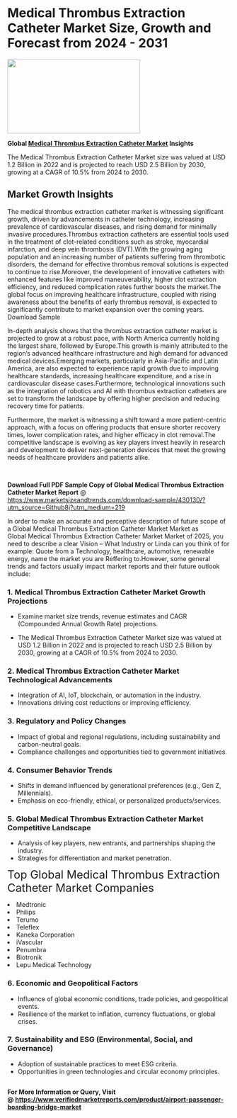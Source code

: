 <H1>Medical Thrombus Extraction Catheter Market Size, Growth and Forecast from 2024 - 2031</H1><img class="aligncenter size-medium wp-image-584254" src="https://thirdeyenews.in/wp-content/uploads/2024/09/Global-Market-Research-300x168.jpeg" alt="" width="300" height="168" /><p><strong>Global&nbsp;<a href="https://www.marketsizeandtrends.com/download-sample/430130/?utm_source=Github8j?utm_medium=219">Medical Thrombus Extraction Catheter Market</a> Insights</strong></p><p>The Medical Thrombus Extraction Catheter Market size was valued at USD 1.2 Billion in 2022 and is projected to reach USD 2.5 Billion by 2030, growing at a CAGR of 10.5% from 2024 to 2030.</p><p><h2>Market Growth Insights</h2> <p>The medical thrombus extraction catheter market is witnessing significant growth, driven by advancements in catheter technology, increasing prevalence of cardiovascular diseases, and rising demand for minimally invasive procedures.Thrombus extraction catheters are essential tools used in the treatment of clot-related conditions such as stroke, myocardial infarction, and deep vein thrombosis (DVT).With the growing aging population and an increasing number of patients suffering from thrombotic disorders, the demand for effective thrombus removal solutions is expected to continue to rise.Moreover, the development of innovative catheters with enhanced features like improved maneuverability, higher clot extraction efficiency, and reduced complication rates further boosts the market.The global focus on improving healthcare infrastructure, coupled with rising awareness about the benefits of early thrombus removal, is expected to significantly contribute to market expansion over the coming years.<br> Download Sample</p> <p>In-depth analysis shows that the thrombus extraction catheter market is projected to grow at a robust pace, with North America currently holding the largest share, followed by Europe.This growth is mainly attributed to the region’s advanced healthcare infrastructure and high demand for advanced medical devices.Emerging markets, particularly in Asia-Pacific and Latin America, are also expected to experience rapid growth due to improving healthcare standards, increasing healthcare expenditure, and a rise in cardiovascular disease cases.Furthermore, technological innovations such as the integration of robotics and AI with thrombus extraction catheters are set to transform the landscape by offering higher precision and reducing recovery time for patients.</p> <p>Furthermore, the market is witnessing a shift toward a more patient-centric approach, with a focus on offering products that ensure shorter recovery times, lower complication rates, and higher efficacy in clot removal.The competitive landscape is evolving as key players invest heavily in research and development to deliver next-generation devices that meet the growing needs of healthcare providers and patients alike.</p> <br> </p><p><span class=""><strong>Download Full PDF Sample Copy of Global Medical Thrombus Extraction Catheter Market Report</strong> @ <a href="https://www.marketsizeandtrends.com/download-sample/430130/?utm_source=Github8j?utm_medium=219" target="_blank">https://www.marketsizeandtrends.com/download-sample/430130/?utm_source=Github8j?utm_medium=219</a></span></p><p>In order to make an accurate and perceptive description of future scope of a Global&nbsp;Medical Thrombus Extraction Catheter Market Market as Global&nbsp;Medical Thrombus Extraction Catheter Market Market of 2025, you need to describe a clear Vision &ndash; What Industry or Linda can you think of for example: Quote from a Technology, healthcare, automotive, renewable energy, name the market you are Reffering to.However, some general trends and factors usually impact market reports and their future outlook include:</p><h3>1.&nbsp;<strong>Medical Thrombus Extraction Catheter Market Growth Projections</strong></h3><ul><li>Examine market size trends, revenue estimates and CAGR (Compounded Annual Growth Rate) projections.</li><li><p>The Medical Thrombus Extraction Catheter Market size was valued at USD 1.2 Billion in 2022 and is projected to reach USD 2.5 Billion by 2030, growing at a CAGR of 10.5% from 2024 to 2030.</p></li></ul><h3>2.&nbsp;<strong>Medical Thrombus Extraction Catheter Market Technological Advancements</strong></h3><ul><li>Integration of AI, IoT, blockchain, or automation in the industry.</li><li>Innovations driving cost reductions or improving efficiency.</li></ul><h3>3.&nbsp;<strong>Regulatory and Policy Changes</strong></h3><ul><li>Impact of global and regional regulations, including sustainability and carbon-neutral goals.</li><li>Compliance challenges and opportunities tied to government initiatives.</li></ul><h3>4.&nbsp;<strong>Consumer Behavior Trends</strong></h3><ul><li>Shifts in demand influenced by generational preferences (e.g., Gen Z, Millennials).</li><li>Emphasis on eco-friendly, ethical, or personalized products/services.</li></ul><h3>5.&nbsp;<strong>Global Medical Thrombus Extraction Catheter Market Competitive Landscape</strong></h3><ul><li>Analysis of key players, new entrants, and partnerships shaping the industry.</li><li>Strategies for differentiation and market penetration.</li></ul><p data-pm-slice="1 1 []"><span style="color: inherit; font-family: inherit; font-size: 25px;">Top Global Medical Thrombus Extraction Catheter Market Companies</span></p><div class="" data-test-id=""><p><li>Medtronic</li><li> Philips</li><li> Terumo</li><li> Teleflex</li><li> Kaneka Corporation</li><li> iVascular</li><li> Penumbra</li><li> Biotronik</li><li> Lepu Medical Technology</li></p></div><h3>6.&nbsp;<strong>Economic and Geopolitical Factors</strong></h3><ul><li>Influence of global economic conditions, trade policies, and geopolitical events.</li><li>Resilience of the market to inflation, currency fluctuations, or global crises.</li></ul><h3>7.&nbsp;<strong>Sustainability and ESG (Environmental, Social, and Governance)</strong></h3><ul><li>Adoption of sustainable practices to meet ESG criteria.</li><li>Opportunities in green technologies and circular economy principles.</li></ul><h2><strong style="font-size: 14px;">For More Information or Query, Visit @&nbsp;</strong><a style="background-color: #ffffff; font-size: 14px;" href="https://www.marketsizeandtrends.com/report/medical-thrombus-extraction-catheter-market/" target="_blank">https://www.verifiedmarketreports.com/product/airport-passenger-boarding-bridge-market</a></h2>